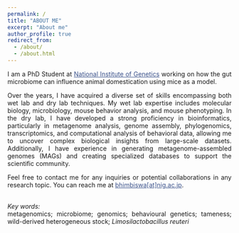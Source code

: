 ```yaml
---
permalink: /
title: "ABOUT ME"
excerpt: "About me"
author_profile: true
redirect_from: 
  - /about/
  - /about.html
---
```

<style> body {text-align: justify} </style> <!-- Justify text. -->

I am a PhD Student at <a href="https://www.nig.ac.jp/nig/" target="_blank" style="color:#3B528B;">National Institute of Genetics</a> working on how the gut microbiome can influence animal domestication using mice as a model. <br> 

Over the years, I have acquired a diverse set of skills encompassing both wet lab and dry lab techniques. My wet lab expertise includes molecular biology, microbiology, mouse behavior analysis, and mouse phenotyping. In the dry lab, I have developed a strong proficiency in bioinformatics, particularly in metagenome analysis, genome assembly, phylogenomics, transcriptomics, and computational analysis of behavioral data, allowing me to uncover complex biological insights from large-scale datasets. Additionally, I have experience in generating metagenome-assembled genomes (MAGs) and creating specialized databases to support the scientific community.

Feel free to contact me for any inquiries or potential collaborations in any research topic. 
You can reach me at <a href="mailto:bhimbiswa@nig.ac.jp" target="_blank" style="color:#3B528B;">bhimbiswa[at]nig.ac.jp</a>.  <br> <br>
  
*Key words:*<br>
metagenomics; microbiome; genomics; behavioural genetics; tameness; wild-derived heterogeneous stock; *Limosilactobacillus reuteri* <br>
